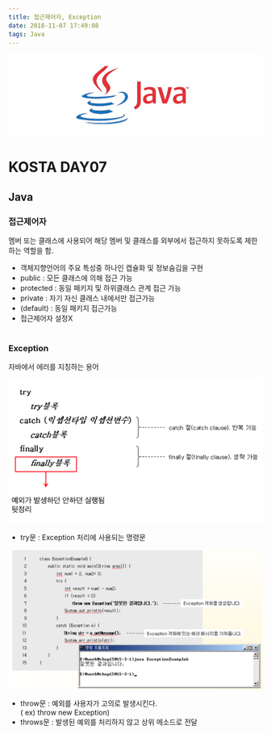```yaml
---
title: 접근제어자, Exception
date: 2018-11-07 17:49:08
tags: Java
---
```

![Java](images/javaimage.png)
# KOSTA DAY07
## Java

### 접근제어자
멤버 또는 클래스에 사용되어 해당 멤버 및 클래스를 외부에서 접근하지 못하도록 제한하는 역할을 함.

- 객체지향언어의 주요 특성중 하나인 캡슐화 및 정보숨김을 구현
- public : 모든 클래스에 의해 접근 가능
- protected : 동일 패키지 및 하위클래스 관계 접근 가능
- private : 자기 자신 클래스 내에서만 접근가능
- (default) : 동일 패키지 접근가능 
- 접근제어자 설정X
<br><br>

### Exception
자바에서 에러를 지칭하는 용어

![Java](images/java/java07-01.png)
- try문 : Exception 처리에 사용되는 명령문

![Java](images/java/java07-02.png)
- throw문 : 예외를 사용자가 고의로 발생시킨다.   
( ex) throw new Exception)
- throws문 : 발생된 예외를 처리하지 않고 상위 메소드로 전달


<br><br>



